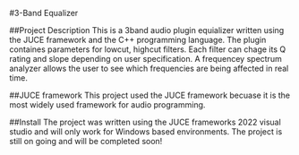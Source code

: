 #3-Band Equalizer

##Project Description
This is a 3band audio plugin equializer written using the JUCE framework and the C++ programming language. The plugin containes parameters for lowcut, highcut filters. 
Each filter can chage its Q rating and slope depending on user specification. A frequencey spectrum analyzer allows the user to see which frequencies are being affected in real time.

##JUCE framework
This project used the JUCE framework becuase it is the most widely used framework for audio programming. 

##Install
The project was written using the JUCE frameworks 2022 visual studio and will only work for Windows based environments. 
The project is still on going and will be completed soon!

